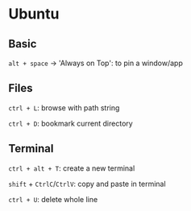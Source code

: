# Ubuntu
## Basic ##
`alt + space` -> 'Always on Top': to pin a window/app

## Files ##
`ctrl + L`: browse with path string

`ctrl + D`: bookmark current directory

## Terminal ##
`ctrl + alt + T`: create a new terminal

`shift` + `CtrlC`/`CtrlV`: copy and paste in terminal

`ctrl + U`: delete whole line

